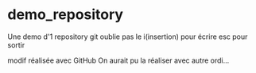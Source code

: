 # demo_repository
Une demo d'1 repository git
oublie pas le i(insertion) pour écrire
esc pour sortir

modif réalisée avec GitHub
On aurait pu la réaliser avec autre ordi...
